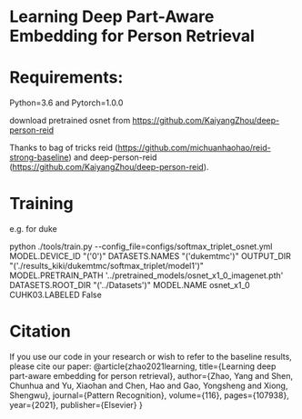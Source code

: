 # Learning Deep Part-Aware Embedding for Person Retrieval

# Requirements:
Python=3.6 and Pytorch=1.0.0

download pretrained osnet from https://github.com/KaiyangZhou/deep-person-reid 

Thanks to bag of tricks reid (https://github.com/michuanhaohao/reid-strong-baseline) and deep-person-reid (https://github.com/KaiyangZhou/deep-person-reid).

# Training
e.g. for duke

python ./tools/train.py --config_file=configs/softmax_triplet_osnet.yml MODEL.DEVICE_ID "('0')" DATASETS.NAMES "('dukemtmc')" OUTPUT_DIR "('./results_kiki/dukemtmc/softmax_triplet/model1')" MODEL.PRETRAIN_PATH '../pretrained_models/osnet_x1_0_imagenet.pth' DATASETS.ROOT_DIR "('../Datasets')" MODEL.NAME osnet_x1_0 CUHK03.LABELED False

# Citation
If you use our code in your research or wish to refer to the baseline results, please cite our paper:
@article{zhao2021learning,
  title={Learning deep part-aware embedding for person retrieval},
  author={Zhao, Yang and Shen, Chunhua and Yu, Xiaohan and Chen, Hao and Gao, Yongsheng and Xiong, Shengwu},
  journal={Pattern Recognition},
  volume={116},
  pages={107938},
  year={2021},
  publisher={Elsevier}
}
